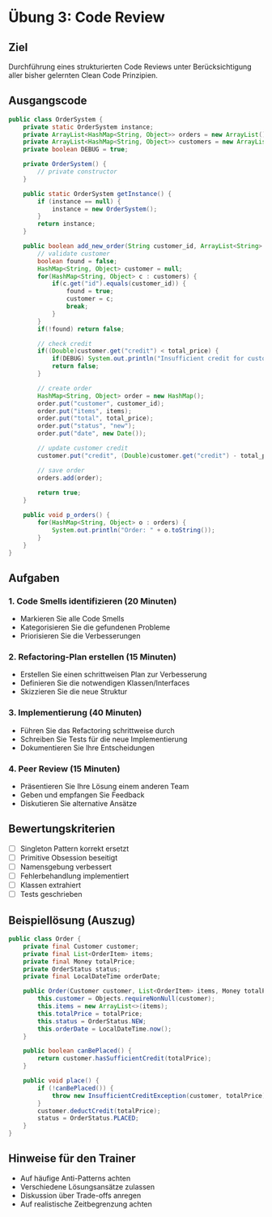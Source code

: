 # Übung 3: Code Review

## Ziel
Durchführung eines strukturierten Code Reviews unter Berücksichtigung aller bisher gelernten Clean Code Prinzipien.

## Ausgangscode
```java
public class OrderSystem {
    private static OrderSystem instance;
    private ArrayList<HashMap<String, Object>> orders = new ArrayList();
    private ArrayList<HashMap<String, Object>> customers = new ArrayList();
    private boolean DEBUG = true;

    private OrderSystem() {
        // private constructor
    }

    public static OrderSystem getInstance() {
        if (instance == null) {
            instance = new OrderSystem();
        }
        return instance;
    }

    public boolean add_new_order(String customer_id, ArrayList<String> items, double total_price) {
        // validate customer
        boolean found = false;
        HashMap<String, Object> customer = null;
        for(HashMap<String, Object> c : customers) {
            if(c.get("id").equals(customer_id)) {
                found = true;
                customer = c;
                break;
            }
        }
        if(!found) return false;

        // check credit
        if((Double)customer.get("credit") < total_price) {
            if(DEBUG) System.out.println("Insufficient credit for customer " + customer_id);
            return false;
        }

        // create order
        HashMap<String, Object> order = new HashMap();
        order.put("customer", customer_id);
        order.put("items", items);
        order.put("total", total_price);
        order.put("status", "new");
        order.put("date", new Date());

        // update customer credit
        customer.put("credit", (Double)customer.get("credit") - total_price);

        // save order
        orders.add(order);
        
        return true;
    }

    public void p_orders() {
        for(HashMap<String, Object> o : orders) {
            System.out.println("Order: " + o.toString());
        }
    }
}
```

## Aufgaben

### 1. Code Smells identifizieren (20 Minuten)
- Markieren Sie alle Code Smells
- Kategorisieren Sie die gefundenen Probleme
- Priorisieren Sie die Verbesserungen

### 2. Refactoring-Plan erstellen (15 Minuten)
- Erstellen Sie einen schrittweisen Plan zur Verbesserung
- Definieren Sie die notwendigen Klassen/Interfaces
- Skizzieren Sie die neue Struktur

### 3. Implementierung (40 Minuten)
- Führen Sie das Refactoring schrittweise durch
- Schreiben Sie Tests für die neue Implementierung
- Dokumentieren Sie Ihre Entscheidungen

### 4. Peer Review (15 Minuten)
- Präsentieren Sie Ihre Lösung einem anderen Team
- Geben und empfangen Sie Feedback
- Diskutieren Sie alternative Ansätze

## Bewertungskriterien
- [ ] Singleton Pattern korrekt ersetzt
- [ ] Primitive Obsession beseitigt
- [ ] Namensgebung verbessert
- [ ] Fehlerbehandlung implementiert
- [ ] Klassen extrahiert
- [ ] Tests geschrieben

## Beispiellösung (Auszug)
```java
public class Order {
    private final Customer customer;
    private final List<OrderItem> items;
    private final Money totalPrice;
    private OrderStatus status;
    private final LocalDateTime orderDate;

    public Order(Customer customer, List<OrderItem> items, Money totalPrice) {
        this.customer = Objects.requireNonNull(customer);
        this.items = new ArrayList<>(items);
        this.totalPrice = totalPrice;
        this.status = OrderStatus.NEW;
        this.orderDate = LocalDateTime.now();
    }

    public boolean canBePlaced() {
        return customer.hasSufficientCredit(totalPrice);
    }

    public void place() {
        if (!canBePlaced()) {
            throw new InsufficientCreditException(customer, totalPrice);
        }
        customer.deductCredit(totalPrice);
        status = OrderStatus.PLACED;
    }
}
```

## Hinweise für den Trainer
- Auf häufige Anti-Patterns achten
- Verschiedene Lösungsansätze zulassen
- Diskussion über Trade-offs anregen
- Auf realistische Zeitbegrenzung achten
